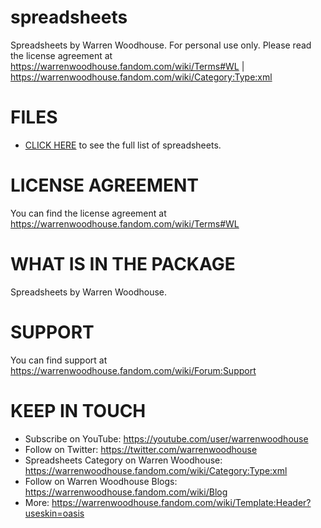 # spreadsheets
Spreadsheets by Warren Woodhouse. For personal use only. Please read the license agreement at https://warrenwoodhouse.fandom.com/wiki/Terms#WL | https://warrenwoodhouse.fandom.com/wiki/Category:Type:xml

# FILES
* [CLICK HERE](https://github.com/warrenwoodhouse/spreadsheets) to see the full list of spreadsheets.

# LICENSE AGREEMENT
You can find the license agreement at https://warrenwoodhouse.fandom.com/wiki/Terms#WL

# WHAT IS IN THE PACKAGE
Spreadsheets by Warren Woodhouse.

# SUPPORT
You can find support at https://warrenwoodhouse.fandom.com/wiki/Forum:Support

# KEEP IN TOUCH
* Subscribe on YouTube: https://youtube.com/user/warrenwoodhouse
* Follow on Twitter: https://twitter.com/warrenwoodhouse
* Spreadsheets Category on Warren Woodhouse: https://warrenwoodhouse.fandom.com/wiki/Category:Type:xml
* Follow on Warren Woodhouse Blogs: https://warrenwoodhouse.fandom.com/wiki/Blog
* More: https://warrenwoodhouse.fandom.com/wiki/Template:Header?useskin=oasis
